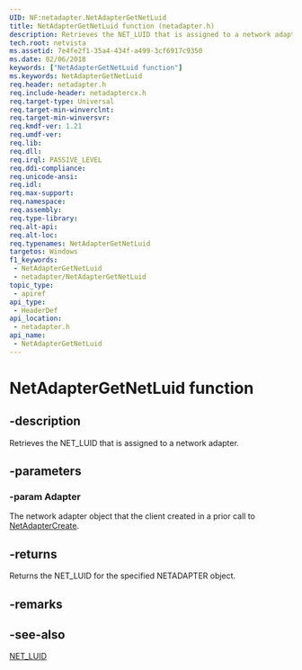 ```yaml
---
UID: NF:netadapter.NetAdapterGetNetLuid
title: NetAdapterGetNetLuid function (netadapter.h)
description: Retrieves the NET_LUID that is assigned to a network adapter.
tech.root: netvista
ms.assetid: 7e4fe2f1-35a4-434f-a499-3cf6917c9350
ms.date: 02/06/2018
keywords: ["NetAdapterGetNetLuid function"]
ms.keywords: NetAdapterGetNetLuid
req.header: netadapter.h
req.include-header: netadaptercx.h
req.target-type: Universal
req.target-min-winverclnt: 
req.target-min-winversvr: 
req.kmdf-ver: 1.21
req.umdf-ver: 
req.lib: 
req.dll: 
req.irql: PASSIVE_LEVEL
req.ddi-compliance: 
req.unicode-ansi: 
req.idl: 
req.max-support: 
req.namespace: 
req.assembly: 
req.type-library: 
req.alt-api: 
req.alt-loc: 
req.typenames: NetAdapterGetNetLuid
targetos: Windows
f1_keywords:
 - NetAdapterGetNetLuid
 - netadapter/NetAdapterGetNetLuid
topic_type:
 - apiref
api_type:
 - HeaderDef
api_location:
 - netadapter.h
api_name:
 - NetAdapterGetNetLuid
---
```


# NetAdapterGetNetLuid function


## -description

Retrieves the NET_LUID that is assigned to a network adapter.

## -parameters

### -param Adapter

The network adapter object that the client created in a prior call to [NetAdapterCreate](nf-netadapter-netadaptercreate.md).

## -returns

Returns the NET_LUID for the specified NETADAPTER object.

## -remarks

## -see-also

[NET_LUID](https://docs.microsoft.com/windows/win32/api/ifdef/ns-ifdef-net_luid_lh)


